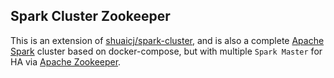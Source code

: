 ## Spark Cluster Zookeeper

This is an extension of [shuaicj/spark-cluster](https://github.com/shuaicj/spark-cluster),
and is also a complete [Apache Spark](https://spark.apache.org) cluster based on docker-compose,
but with multiple `Spark Master` for HA via [Apache Zookeeper](http://zookeeper.apache.org).
